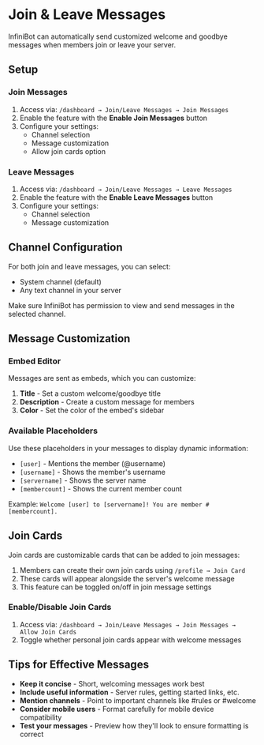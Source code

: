# Join & Leave Messages

InfiniBot can automatically send customized welcome and goodbye messages when members join or leave your server.

## Setup

### Join Messages

1. Access via: `/dashboard → Join/Leave Messages → Join Messages`
2. Enable the feature with the **Enable Join Messages** button
3. Configure your settings:
   - Channel selection
   - Message customization
   - Allow join cards option

### Leave Messages

1. Access via: `/dashboard → Join/Leave Messages → Leave Messages`
2. Enable the feature with the **Enable Leave Messages** button
3. Configure your settings:
   - Channel selection
   - Message customization

## Channel Configuration

For both join and leave messages, you can select:
- System channel (default)
- Any text channel in your server

Make sure InfiniBot has permission to view and send messages in the selected channel.

## Message Customization

### Embed Editor

Messages are sent as embeds, which you can customize:
1. **Title** - Set a custom welcome/goodbye title
2. **Description** - Create a custom message for members
3. **Color** - Set the color of the embed's sidebar

### Available Placeholders

Use these placeholders in your messages to display dynamic information:

- `[user]` - Mentions the member (@username)
- `[username]` - Shows the member's username
- `[servername]` - Shows the server name
- `[membercount]` - Shows the current member count

Example: `Welcome [user] to [servername]! You are member #[membercount].`

## Join Cards

Join cards are customizable cards that can be added to join messages:

1. Members can create their own join cards using `/profile → Join Card`
2. These cards will appear alongside the server's welcome message
3. This feature can be toggled on/off in join message settings

### Enable/Disable Join Cards

1. Access via: `/dashboard → Join/Leave Messages → Join Messages → Allow Join Cards`
2. Toggle whether personal join cards appear with welcome messages

## Tips for Effective Messages

- **Keep it concise** - Short, welcoming messages work best
- **Include useful information** - Server rules, getting started links, etc.
- **Mention channels** - Point to important channels like #rules or #welcome
- **Consider mobile users** - Format carefully for mobile device compatibility
- **Test your messages** - Preview how they'll look to ensure formatting is correct
